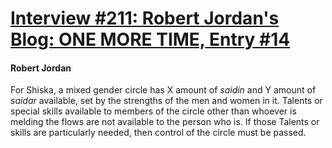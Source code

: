 # [Interview #211: Robert Jordan's Blog: ONE MORE TIME, Entry #14](https://www.theoryland.com/intvmain.php?i=211#14)

#### Robert Jordan

For Shiska, a mixed gender circle has X amount of
*saidin*
and Y amount of
*saidar*
available, set by the strengths of the men and women in it. Talents or special skills available to members of the circle other than whoever is melding the flows are not available to the person who is. If those Talents or skills are particularly needed, then control of the circle must be passed.

